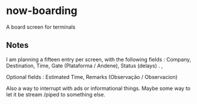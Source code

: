 # now-boarding
A board screen for terminals 

## Notes 

I am planning a fifteen entry per screen, with the following fields :
Company, Destination, Time, Gate (Plataforma / Andene),  Status (delays) . 
,

Optional fields : Estimated Time, Remarks (Observação / Observacion) 

Also a way to interrupt with ads or informational things. Maybe some way to let it be stream /piped to something else. 
